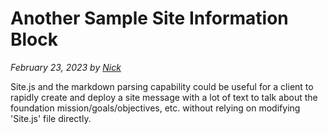 # Another Sample Site Information Block

_February 23, 2023 by [Nick](/)_

Site.js and the markdown parsing capability could be useful for a client to rapidly create and deploy a site message with a lot of text to talk about the foundation mission/goals/objectives, etc. without relying on modifying 'Site.js' file directly.